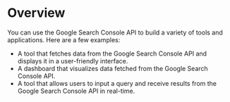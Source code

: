 # Overview

You can use the Google Search Console API to build a variety of tools and
applications. Here are a few examples:

- A tool that fetches data from the Google Search Console API and displays it
  in a user-friendly interface.
- A dashboard that visualizes data fetched from the Google Search Console API.
- A tool that allows users to input a query and receive results from the Google
  Search Console API in real-time.
